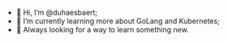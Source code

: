 - 👋 Hi, I’m @duhaesbaert;
- 🌱 I’m currently learning more about GoLang and Kubernetes;
- 🎈 Always looking for a way to learn something new.

<!---
duhaesbaert/duhaesbaert is a ✨ special ✨ repository because its `README.md` (this file) appears on your GitHub profile.
You can click the Preview link to take a look at your changes.
--->
